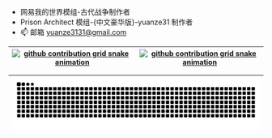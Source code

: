 -   网易我的世界模组-古代战争制作者
-   Prison Architect 模组-{中文豪华版}-yuanze31 制作者
-   📫 邮箱 yuanze3131@gmail.com

| <a href="https://www.yuanze31.com"><picture><source media="(prefers-color-scheme: dark)" srcset="https://github-readme-stats.vercel.app/api?username=yuanze31&show_icons=true&include_all_commits=true&hide_border=true&theme=dark"><source media="(prefers-color-scheme: light)" srcset="https://github-readme-stats.vercel.app/api?username=yuanze31&show_icons=true&include_all_commits=true&hide_border=true&theme=default"><img alt="github contribution grid snake animation" src="https://github-readme-stats.vercel.app/api?username=yuanze31&show_icons=true&include_all_commits=true&hide_border=true&theme=default"></picture></a> | <a href="https://www.yuanze31.com"><picture><source media="(prefers-color-scheme: dark)" srcset="github contribution grid snake animation" src="https://github-readme-stats.vercel.app/api/top-langs/?username=yuanze31&layout=compact&hide_border=true&theme=dark"><source media="(prefers-color-scheme: light)" srcset="github contribution grid snake animation" src="https://github-readme-stats.vercel.app/api/top-langs/?username=yuanze31&layout=compact&hide_border=true&theme=default"><img alt="github contribution grid snake animation" src="https://github-readme-stats.vercel.app/api/top-langs/?username=yuanze31&layout=compact&hide_border=true&theme=default"></picture></a> |
| --- | --- |

| <picture> <source media="(prefers-color-scheme: dark)" srcset="https://raw.githubusercontent.com/yuanze31/yuanze31/output/github-contribution-grid-snake-dark.svg"> <source media="(prefers-color-scheme: light)" srcset="https://raw.githubusercontent.com/yuanze31/yuanze31/output/github-contribution-grid-snake.svg"> <img alt="github contribution grid snake animation" src="https://raw.githubusercontent.com/yuanze31/yuanze31/output/github-contribution-grid-snake.svg"> </picture> |
| --- |
